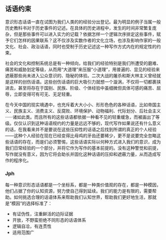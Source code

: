 ## 话语约束

意识形态话语一直在试图为我们人类的的经验分出登记。最为明显的例子当属一般历史教科书对于历史事件的记述。在具体的历史进程中，发生的时间非常繁复庞杂，但是那些事件可以进入实力的记载？依据怎样一个逻辑次序排定这些事件，赋予它们怎样的因果联系？这不仅涉及实数作者的文化立场，也涉及影响作家的一般文化、社会、政治话语，同时也受制于历史记述这一种写作方式内在的规定性的约束。

社会的文化和控制系统总是有一种倾向，给我们的经验特别是我们所遭受的磨难、痛苦和威胁划定等级，从而用“大道理”来压服“小道理”，用普遍的、显见的经验来遮蔽那些尚未进入公众意识的、隐秘的体验。二次大战的屠杀和斯大林主义曾经就是这样的创伤话语。这些创伤话语的巨大吸引力就想一个漩涡，不仅将一切都裹挟进去，甚至将存在于国别、民族、阶级、个体经验中虽细微但具体可感的痛苦、屈辱，立即变得可有可无、无足轻重。

在今天中国的现实境遇中，也充斥着大大小小、形形色色的各种话语，比如帝国主义、民族主义、消费主义、反腐败、环境保护、动物福利、代际划分、后社会主义······诸如此类。而且所有的这些话语都依据一种看不见的轻重缓急，而被画出了等级。仅仅认识到这种话语规约的力量是远远不够的，现代写作如果说还有什么意义的话，在我看来并不是要说在这些压抑性的话语之后找到所谓的真正的个人经验——这种个人经验在现在已经变得比母鸡的牙齿还要稀少，更不是说要完全忽略这些话语的存在，而是们必须警惕，这些话语实际以何种方式进入我们的意识，成为我们日常经验的一个部分，并将它作为写作的基本前提的。没有这种警觉和前提，写作就没有意义，因为它将会助长并固化这种话语的压抑和遮蔽力量，从而造成写作的程序化。


### Jph

每一种意识形态话语都是一个坐标系，都是一种类价值观的存在，都是一种模因，他们占据了你的认知资源，努力使自己得到延续。我们的能力是有限的，需要帮助。如何挑选合理的话语体系来帮助我们认知世界，帮助我们更好地生活，那就是“模因”的选择标准了：  
- 有证伪性，注重鲜活的边际证据
- 开放，不野蛮拒绝不同形态的话语体系
- 逻辑自冾，有连贯性
- 适用范围广
